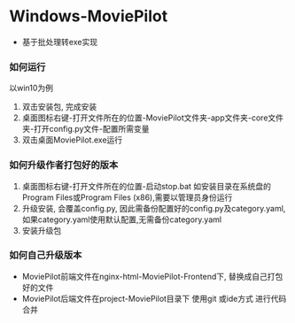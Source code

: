 # Windows-MoviePilot
- 基于批处理转exe实现

### 如何运行
以win10为例
1. 双击安装包, 完成安装
2. 桌面图标右键-打开文件所在的位置-MoviePilot文件夹-app文件夹-core文件夹-打开config.py文件-配置所需变量
3. 双击桌面MoviePilot.exe运行

### 如何升级作者打包好的版本
1. 桌面图标右键-打开文件所在的位置-启动stop.bat 如安装目录在系统盘的Program Files或Program Files (x86),需要以管理员身份运行
2. 升级安装, 会覆盖config.py, 因此需备份配置好的config.py及category.yaml,如果category.yaml使用默认配置,无需备份category.yaml
3. 安装升级包
   
### 如何自己升级版本
- MoviePilot前端文件在nginx-html-MoviePilot-Frontend下, 替换成自己打包好的文件
- MoviePilot后端文件在project-MoviePilot目录下 使用git 或ide方式 进行代码合并
